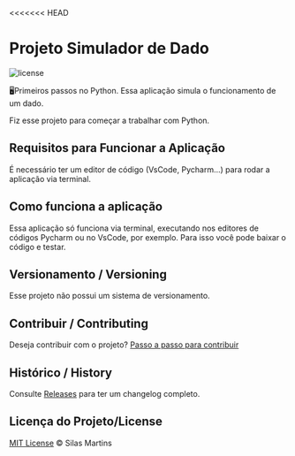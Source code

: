 <<<<<<< HEAD
# Projeto Simulador de Dado

![license](https://img.shields.io/github/license/silasfmartins/simulador-de-dado)

🖥Primeiros passos no Python. Essa aplicação simula o funcionamento de um dado.

Fiz esse projeto para começar a trabalhar com Python.

## Requisitos para Funcionar a Aplicação
É necessário ter um editor de código (VsCode, Pycharm...) para rodar a aplicação via terminal.

## Como funciona a aplicação
Essa aplicação só funciona via terminal, executando nos editores de códigos Pycharm ou no VsCode, por exemplo. Para isso você pode baixar o código e testar.

## Versionamento / Versioning

Esse projeto não possui um sistema de versionamento.

## Contribuir / Contributing

Deseja contribuir com o projeto? [Passo a passo para contribuir](https://github.com/silasfmartins/simulador-de-dado/blob/master/Contributing.md)

## Histórico / History

Consulte [Releases](https://github.com/silasfmartins/simulador-de-dado/releases) para ter um changelog completo.

## Licença do Projeto/License

[MIT License](https://github.com/silasfmartins/simulador-de-dado/blob/master/LICENSE) © Silas Martins